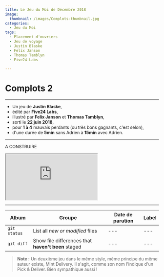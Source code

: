 ```yaml
---
title: Le Jeu du Moi de Décembre 2018
image: 
  thumbnail: /images/Complots-thumbnail.jpg
categories:
  - Jeu du Moi
tags:
  - Placement d'ouvriers
  - Jeu de voyage
  - Justin Blaske
  - Felix Janson
  - Thomas Tamblyn
  - Five24 Labs
  
---
```


# Complots 2

---

- Un jeu de **Justin Blaske**,
- édité par **Five24 Labs**,
- illustré par **Felix Janson** et **Thomas Tamblyn**,
- sorti le **22 juin 2018**,
- pour **1 à 4** mauvais perdants (ou très bons gagnants, c'est selon),
- d'une durée de **5min** sans Adrien à **15min** avec Adrien. 

---

A CONSTRUIRE


<div class="responsive-embed responsive-embed-16by9">
  <iframe class="responsive-embed-item" src="https://www.youtube.com/embed/QBuWCYCxHMY"></iframe>
</div>

---

| Album | Groupe |  Date de parution | Label |
| --- | --- | --- | --- |
| `git status` | List all *new or modified* files | --- | --- |
| `git diff` | Show file differences that **haven't been** staged | --- | --- |

> **Note :** Un deuxième jeu dans le même style, même principe du même auteur existe, Mint Delivery. Il s'agit, comme son nom l'indique d'un Pick & Deliver. Bien sympathique aussi !

